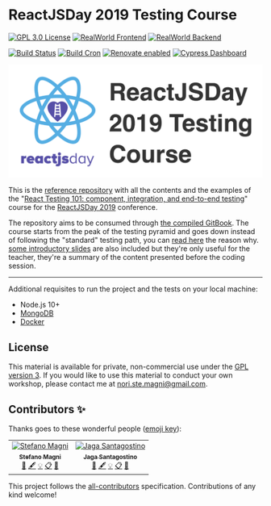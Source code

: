 # ReactJSDay 2019 Testing Course

[![GPL 3.0 License][license-badge]][license]
[![RealWorld Frontend](https://img.shields.io/badge/realworld-frontend-%23783578.svg)](http://realworld.io)
[![RealWorld Backend](https://img.shields.io/badge/realworld-backend-%23783578.svg)](http://realworld.io)

[![Build Status](https://travis-ci.com/NoriSte/educative-cypress-course.svg?branch=master)](https://travis-ci.com/NoriSte/educative-cypress-course)
[![Build Cron](https://img.shields.io/badge/build%20cron-weekly-44cc11.svg)](https://travis-ci.com/NoriSte/educative-cypress-course)
[![Renovate enabled](https://img.shields.io/badge/renovate-enabled-brightgreen.svg)](https://renovatebot.com/)
[![Cypress Dashboard](https://img.shields.io/static/v1?label=Cypress&message=Dashboard&color=00BF88)](https://dashboard.cypress.io/#/projects/jdiekj/runs)

![ReactJSDay 2019 Testing Course](assets/images/reactjsday-course.png)

This is the [reference repository](https://github.com/NoriSte/educative-cypress-course) with all the contents and the examples of the "[React Testing 101: component, integration, and end-to-end testing](https://2019.reactjsday.it/workshops/react-testing-101.html)" course for the [ReactJSDay 2019](https://2019.reactjsday.it/) conference.

The repository aims to be consumed through [the compiled GitBook](https://noriste.github.io/educative-cypress-course/). The course starts from the peak of the testing pyramid and goes down instead of following the "standard" testing path, you can [read here](https://noriste.github.io/educative-cypress-course/book/top-to-bottom.html) the reason why. [some introductory slides](https://slides.com/noriste/educative-cypress-course) are also included but they're only useful for the teacher, they're a summary of the content presented before the coding session.

---

Additional requisites to run the project and the tests on your local machine:

- Node.js 10+
- [MongoDB](https://docs.mongodb.com/manual/installation/#tutorials)
- [Docker](https://docs.docker.com/install/)

## License

This material is available for private, non-commercial use under the
[GPL version 3](http://www.gnu.org/licenses/gpl-3.0-standalone.html). If you
would like to use this material to conduct your own workshop, please contact me
at nori.ste.magni@gmail.com.

[license]: https://github.com/NoriSte/educative-cypress-course/blob/master/README.md#license
[license-badge]: https://img.shields.io/badge/license-GPL%203.0%20License-blue.svg?style=flat-square

## Contributors ✨

Thanks goes to these wonderful people ([emoji key](https://allcontributors.org/docs/en/emoji-key)):

<!-- ALL-CONTRIBUTORS-LIST:START - Do not remove or modify this section -->
<!-- prettier-ignore -->
<table>
  <tr>
    <td align="center"><a href="https://twitter.com/NoriSte"><img src="https://avatars0.githubusercontent.com/u/173663?v=4" width="100px;" alt="Stefano Magni"/><br /><sub><b>Stefano Magni</b></sub></a><br /><a href="#business-NoriSte" title="Business development">💼</a> <a href="#content-NoriSte" title="Content">🖋</a> <a href="#example-NoriSte" title="Examples">💡</a> <a href="#eventOrganizing-NoriSte" title="Event Organizing">📋</a> <a href="#ideas-NoriSte" title="Ideas, Planning, & Feedback">🤔</a></td>
    <td align="center"><a href="http://jagascript.com"><img src="https://avatars0.githubusercontent.com/u/4562878?v=4" width="100px;" alt="Jaga Santagostino"/><br /><sub><b>Jaga Santagostino</b></sub></a><br /><a href="#business-kandros" title="Business development">💼</a> <a href="#content-kandros" title="Content">🖋</a> <a href="#example-kandros" title="Examples">💡</a> <a href="#eventOrganizing-kandros" title="Event Organizing">📋</a> <a href="#ideas-kandros" title="Ideas, Planning, & Feedback">🤔</a></td>
  </tr>
</table>

<!-- ALL-CONTRIBUTORS-LIST:END -->

This project follows the [all-contributors](https://github.com/all-contributors/all-contributors) specification. Contributions of any kind welcome!
